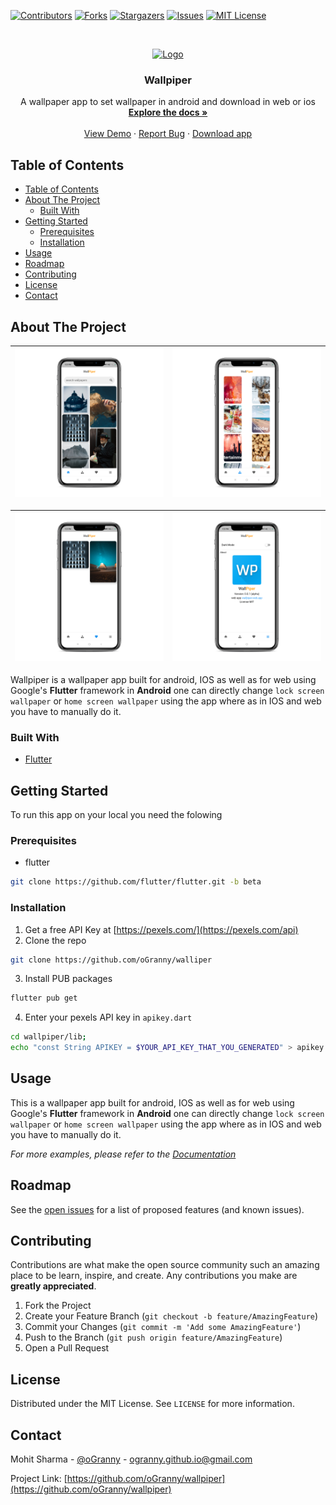 
[![Contributors][contributors-shield]][contributors-url]
[![Forks][forks-shield]][forks-url]
[![Stargazers][stars-shield]][stars-url]
[![Issues][issues-shield]][issues-url]
[![MIT License][license-shield]][license-url]
<!-- [![LinkedIn][linkedin-shield]][linkedin-url] -->



<!-- PROJECT LOGO -->
<br />
<p align="center">
  <a href="https://github.com/oGranny/wallpiper">
    <img src="assets/wallpiper.png" alt="Logo" width="80" height="80">
  </a>

  <h3 align="center">Wallpiper</h3>

  <p align="center">
    A wallpaper app to set wallpaper in android and download in web or ios
    <br />
    <a href="https://github.com/oGranny/wallpiper"><strong>Explore the docs »</strong></a>
    <br />
    <br />
    <a href="https://wallpiper.web.app/">View Demo</a>
    ·
    <a href="https://github.com/oGranny/wallpiper/issues">Report Bug</a>
    ·
    <a href="https://wallpiper.web.app/wallpiper.apk">Download app</a>
  </p>
</p>



<!-- TABLE OF CONTENTS -->
## Table of Contents

- [Table of Contents](#table-of-contents)
- [About The Project](#about-the-project)
  - [Built With](#built-with)
- [Getting Started](#getting-started)
  - [Prerequisites](#prerequisites)
  - [Installation](#installation)
- [Usage](#usage)
- [Roadmap](#roadmap)
- [Contributing](#contributing)
- [License](#license)
- [Contact](#contact)



<!-- ABOUT THE PROJECT -->
## About The Project

| ![img](assets/screenshots/home_page.png) | ![img](assets/screenshots/category_page.png) |
| ---------------------------------------- | -------------------------------------------- |

| ![img](assets/screenshots/favourates_page.png) | ![img](assets/screenshots/about_Page.png) |
| ---------------------------------------------- | ----------------------------------------- |

Wallpiper is a wallpaper app built for android, IOS as well as for web using Google's **Flutter** framework in **Android** one can directly change `lock screen wallpaper` or `home screen wallpaper` using the app where as in IOS and web you have to manually do it.

### Built With
* [Flutter](https://flutter.dev)

<!-- GETTING STARTED -->
## Getting Started

To run this app on your local you need the folowing 

### Prerequisites


* flutter
```sh
git clone https://github.com/flutter/flutter.git -b beta
```

### Installation

1. Get a free API Key at [https://pexels.com/](https://pexels.com/api)
2. Clone the repo
```sh
git clone https://github.com/oGranny/walliper
```
3. Install PUB packages
```sh
flutter pub get
```
4. Enter your pexels API key in `apikey.dart`
```bash
cd wallpiper/lib;
echo "const String APIKEY = $YOUR_API_KEY_THAT_YOU_GENERATED" > apikey.dart

``` 



<!-- USAGE EXAMPLES -->
## Usage

This is a wallpaper app built for android, IOS as well as for web using Google's **Flutter** framework in **Android** one can directly change `lock screen wallpaper` or `home screen wallpaper` using the app where as in IOS and web you have to manually do it.

_For more examples, please refer to the [Documentation](https://wallpiper.web.app)_



<!-- ROADMAP -->
## Roadmap

See the [open issues](https://github.com/oGranny/wallpiper/issues) for a list of proposed features (and known issues).



<!-- CONTRIBUTING -->
## Contributing

Contributions are what make the open source community such an amazing place to be learn, inspire, and create. Any contributions you make are **greatly appreciated**.

1. Fork the Project
2. Create your Feature Branch (`git checkout -b feature/AmazingFeature`)
3. Commit your Changes (`git commit -m 'Add some AmazingFeature'`)
4. Push to the Branch (`git push origin feature/AmazingFeature`)
5. Open a Pull Request



<!-- LICENSE -->
## License

Distributed under the MIT License. See `LICENSE` for more information.



<!-- CONTACT -->
## Contact

Mohit Sharma - [@oGranny](https://github.com/oGranny/) - ogranny.github.io@gmail.com

Project Link: [https://github.com/oGranny/wallpiper](https://github.com/oGranny/wallpiper)




<!-- MARKDOWN LINKS & IMAGES -->
<!-- https://www.markdownguide.org/basic-syntax/#reference-style-links -->
[contributors-shield]: https://img.shields.io/github/contributors/oGranny/wallpiper.svg?style=flat-square
[contributors-url]: https://github.com/oGranny/wallpiper/graphs/contributors
[forks-shield]: https://img.shields.io/github/forks/oGranny/wallpiper.svg?style=flat-square
[forks-url]: https://github.com/oGranny/wallpiper/network/members
[stars-shield]: https://img.shields.io/github/stars/oGranny/wallpiper.svg?style=flat-square
[stars-url]: https://github.com/oGranny/wallpiper/stargazers
[issues-shield]: https://img.shields.io/github/issues/oGranny/wallpiper.svg?style=flat-square
[issues-url]: https://github.com/oGranny/wallpiper/issues
[license-shield]: https://img.shields.io/github/license/oGranny/wallpiper.svg?style=flat-square
[license-url]: https://github.com/oGranny/wallpiper/blob/master/LICENSE.txt
<!-- [linkedin-shield]: https://img.shields.io/badge/-LinkedIn-black.svg?style=flat-square&logo=linkedin&colorB=555 -->
<!-- [linkedin-url]: https://linkedin.com/in/othneildrew -->
[product-screenshot]: images/screenshot.png
